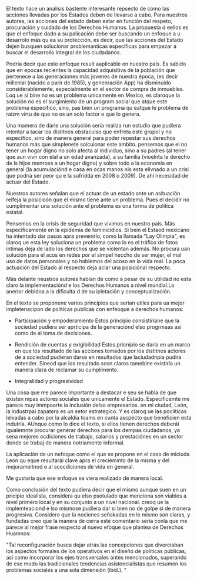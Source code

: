 El texto hace un analisis bastente interesante repsecto de como las acciones llevadas por los Estados deben de llevarse a cabo. Para nuestros autores, las acciones del estado deben estar en función del respeto, procuración y cuidado de los Derechos Humanos. La propuesta d eellos es que el enfoque dado a su palicación debe ser buscando un enfoque a u desarrolo más qu ea su protección, es decir, que las acciones del Estado dejen busquen solucionar problemanticas especificas para empezar a buscar el desarrollo integral de los ciudadanos.

Podria decir que este enfoque result aaplicable en nuestro país. Es sabido que en epocas recientes la capacidad adquisitiva de la población que pertenece a las generaciones más jovenes de nuestra época, (es decir millenial (nacido a parir de 1985),  y genenración App) ha disminuido considerablemente, especialmente en el sector de compra de inmuebles. Loq ue si bine no es un problema unicamente en Mexico, es claroque la solución no es el surgimiento de un program social que atque este problema específico, sino, pas bien un programa qu eatque le problema de raízm virtu de que  no es un solo factor  e que lo genera.

Una mamera de darle una solución sería realiza run estudio que pudiera intentar a tacar los distitnos obstaculso que enfreta este grupol y no especifico, sino de manera general para poder repestar sus derechos humanos más que simplenete solcuionar este ambito. pensemos que el no tener un hogar digno no solo afecta al individuo, sino a su padres (al tener que aun vivir con elal a un edad avanzada), a su familia (vioelnta le derecho de ls hijos menroes a un  hogar digno) y sobre todo a la economía en general (la acumulaciónd e casa en ocas manos nis esta ellvnado a un crisi que podría ser peor qu e la sufridda en 2008 o 2009). De ahí necesidad de actuar del Estado.

Nuestros autores señalan que el actuar de un estado ante un asituación relfeja la posicioón que el mismo tiene ante un problema. Pues el decidir no cumplimentar una solución ante el problema es una forma de politica estatal. 

Pensemos en la crisis de seguridad que vivimos en nuestro país. Más especificamente en la epidemía de faminicidios. Si bein el Estaod mexicano ha intentado dar pasos apra prevenirlo, como la llamada "Lay Olimpia", es claroq ue esta ley soluciona un problema como lo es el tráfico de fotos íntimas deja de lado los derechos que se violentan además. No procura uan solución para el acos en redes por el simpel heccho de ser mujer, el mal uso de datos personales y no hablemos del acoso en la vida real. La poca actuación del Estado al respecto deja aclar una posiciónal respecto.

Más delante neustros autores hablan de como a pesar de su utilidad no esta claro la implementaciónd e los Derechos Humanos a nivel mundial.Lo anerior debidoa a la dificulta d de su ipletación y conceptualización. 

En el texto se proponene varios principios que serian utiles para ua mejor impletenacipon de politicas publicas con enfeoque a derechos humanos:

- Participación y empoderamiento
Estos principio consistiríane  que la sociedad pudiera ser aprticipa de la generaciónd elso progrmaas así como de al toma de decisiones.

- Rendición de cuentas y exigibilidad
Estos pricnipio se daría en un marco en que los resultado de las acciones tomados por los distitnos actores de a sociedad pudieran darse en resultados que laciudadnpia pudira entender. Sineod que los resultado sosn claros tamebine existiría un manera clara de reclamar su cumplimento.

- Integralidad y progresividad


Una cosa que me parece importante  a destacar e seu se habla de que existen mpas actores 
sociales que unicamente el Estado. Especificemte me parece muy immpoarte la inclusión delso empresarios. en mi ciudad, León, la industrpai zapatera es un setor estrategico. Y es claroq ue las pocliticas lelvadas a cabo por la alcaldía toams en cunta ascpecto que beneficien esta indutría. AUnque como lo dice el texto, si ellos tienen derechos deberái igualemnte procurar generar derechos para los dempas ciudadanos, ya sena mejores ocdiciones de trabajo, salarios y prestaciónes en un sector donde se trabaj de manera notriamente informal. 

La aplicación de un nefoque como el que se propone en el caso de miciuda León qu eque resultarái clave apra el crecieminto de la misma y del mejorameitnod e al scocdiciones  de vida en general.

Me gustaría que ese enfoque se viera realizado de manera local.

Como conclusión del texto pudiera decir que el mismo aunque suen en un pricipio idealista, considera qu elso psotulado que menciona son viables a nivel primero local y en su conjunto a un nivel nacional. creoq ue la implemteaciond e lso mismose pudiera dar si bien no de golpe si de manera progresiva. Considero que la nociones señakadas en le mismo son claras, y fundadas creo que la manera de cerra este comentario sería conla que me parece al mejor frase respecto al nuevo efoque que plantea de Derechos Huamnos:

"Tal reconfiguración busca dejar atrás las concepciones que divorciaban los aspectos formales de los operativos en el diseño de políticas públicas, así como incorporar los ejes transversales antes mencionados, superando de ese modo las tradicionales tendencias asistencialistas que resumen los problemas sociales a una sola dimensión (ibíd.). "